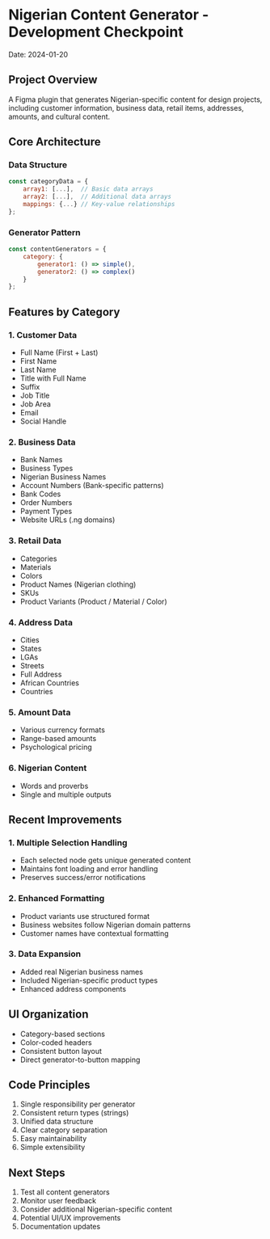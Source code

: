# Nigerian Content Generator - Development Checkpoint
Date: 2024-01-20

## Project Overview
A Figma plugin that generates Nigerian-specific content for design projects, including customer information, business data, retail items, addresses, amounts, and cultural content.

## Core Architecture

### Data Structure
```javascript
const categoryData = {
    array1: [...],  // Basic data arrays
    array2: [...],  // Additional data arrays
    mappings: {...} // Key-value relationships
};
```

### Generator Pattern
```javascript
const contentGenerators = {
    category: {
        generator1: () => simple(),
        generator2: () => complex()
    }
};
```

## Features by Category

### 1. Customer Data
- Full Name (First + Last)
- First Name
- Last Name
- Title with Full Name
- Suffix
- Job Title
- Job Area
- Email
- Social Handle

### 2. Business Data
- Bank Names
- Business Types
- Nigerian Business Names
- Account Numbers (Bank-specific patterns)
- Bank Codes
- Order Numbers
- Payment Types
- Website URLs (.ng domains)

### 3. Retail Data
- Categories
- Materials
- Colors
- Product Names (Nigerian clothing)
- SKUs
- Product Variants (Product / Material / Color)

### 4. Address Data
- Cities
- States
- LGAs
- Streets
- Full Address
- African Countries
- Countries

### 5. Amount Data
- Various currency formats
- Range-based amounts
- Psychological pricing

### 6. Nigerian Content
- Words and proverbs
- Single and multiple outputs

## Recent Improvements

### 1. Multiple Selection Handling
- Each selected node gets unique generated content
- Maintains font loading and error handling
- Preserves success/error notifications

### 2. Enhanced Formatting
- Product variants use structured format
- Business websites follow Nigerian domain patterns
- Customer names have contextual formatting

### 3. Data Expansion
- Added real Nigerian business names
- Included Nigerian-specific product types
- Enhanced address components

## UI Organization
- Category-based sections
- Color-coded headers
- Consistent button layout
- Direct generator-to-button mapping

## Code Principles
1. Single responsibility per generator
2. Consistent return types (strings)
3. Unified data structure
4. Clear category separation
5. Easy maintainability
6. Simple extensibility

## Next Steps
1. Test all content generators
2. Monitor user feedback
3. Consider additional Nigerian-specific content
4. Potential UI/UX improvements
5. Documentation updates
